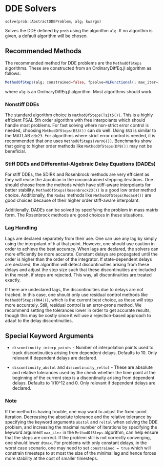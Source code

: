 # DDE Solvers

`solve(prob::AbstractDDEProblem, alg; kwargs)`

Solves the DDE defined by `prob` using the algorithm `alg`. If no algorithm is
given, a default algorithm will be chosen.

## Recommended Methods

The recommended method for DDE problems are the `MethodOfSteps` algorithms.
These are constructed from an OrdinaryDiffEq.jl algorithm as follows:

```julia
MethodOfSteps(alg; constrained=false, fpsolve=NLFunctional(; max_iter=10))
```

where `alg` is an OrdinaryDiffEq.jl algorithm. Most algorithms should work.

### Nonstiff DDEs

The standard algorithm choice is `MethodOfSteps(Tsit5())`. This is a highly efficient
FSAL 5th order algorithm with free interpolants which should
handle most problems. For fast solving where non-strict error control is
needed, choosing `MethodOfSteps(BS3())` can do well. Using `BS3` is similar to the MATLAB
`dde23`. For algorithms where strict error control is needed, it is recommended
that one uses `MethodOfSteps(Vern6())`. Benchmarks show that going to higher order methods like
`MethodOfSteps(DP8())` may not be beneficial.

### Stiff DDEs and Differential-Algebraic Delay Equations (DADEs)

For stiff DDEs, the SDIRK and Rosenbrock methods are very efficient as they will
reuse the Jacobian in the unconstrained stepping iterations. One should choose
from the methods which have stiff-aware interpolants for better stability.
`MethodOfSteps(Rosenbrock23())` is a good low order method choice. Additionally,
the `Rodas` methods like `MethodOfSteps(Rodas4())` are good choices because of
their higher order stiff-aware interpolant.

Additionally, DADEs can be solved by specifying the problem in mass matrix form.
The Rosenbrock methods are good choices in these situations.

### Lag Handling

Lags are declared separately from their use. One can use any lag by simply using
the interpolant of `h` at that point. However, one should use caution in order
to achieve the best accuracy. When lags are declared, the solvers can more
efficiently be more accurate. Constant delays are propagated until the
order is higher than the order of the integrator. If state-dependent delays are
declared, the algorithm will detect discontinuities arising from these delays and
adjust the step size such that these discontinuities are included in the mesh, if
steps are rejected. This way, all discontinuities are treated exactly.

If there are undeclared lags, the discontinuities due to delays are not tracked.
In this case, one should only use residual control methods like `MethodOfSteps(RK4())`,
which is the current best choice, as these will step more accurately.
Still, residual control is an error-prone method. We recommend setting the
tolerances lower in order to get accurate results, though this may be costly
since it will use a rejection-based approach to adapt to the delay discontinuities.

## Special Keyword Arguments

- `discontinuity_interp_points` - Number of interpolation points used to track
  discontinuities arising from dependent delays. Defaults to 10. Only relevant
  if dependent delays are declared.

- `discontinuity_abstol` and `discontinuity_reltol` - These are absolute and
  relative tolerances used by the check whether the time point at the beginning
  of the current step is a discontinuity arising from dependent delays. Defaults
  to 1/10^12 and 0. Only relevant if dependent delays are declared.

### Note

If the method is having trouble, one may want to adjust the fixed-point iteration.
Decreasing the absolute tolerance and the relative tolerance by specifying the
keyword arguments `abstol` and `reltol` when solving the DDE problem, and increasing
the maximal number of iterations by specifying the keyword argument `max_iter` in
the `MethodOfSteps` algorithm, can help ensure that the steps are correct. If the problem
still is not correctly converging, one should lower `dtmax`. For problems with only
constant delays, in the worst case scenario, one may need to set `constrained = true` which
will constrain timesteps to at most the size of the minimal lag and hence forces more
stability at the cost of smaller timesteps.
